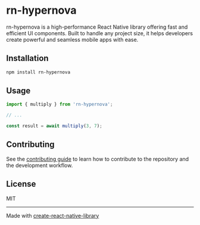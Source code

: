 # rn-hypernova

rn-hypernova is a high-performance React Native library offering fast and efficient UI components. Built to handle any project size, it helps developers create powerful and seamless mobile apps with ease.

## Installation

```sh
npm install rn-hypernova
```

## Usage


```js
import { multiply } from 'rn-hypernova';

// ...

const result = await multiply(3, 7);
```


## Contributing

See the [contributing guide](CONTRIBUTING.md) to learn how to contribute to the repository and the development workflow.

## License

MIT

---

Made with [create-react-native-library](https://github.com/callstack/react-native-builder-bob)
